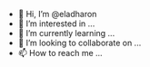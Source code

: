 - 👋 Hi, I’m @eladharon
- 👀 I’m interested in ...
- 🌱 I’m currently learning ...
- 💞️ I’m looking to collaborate on ...
- 📫 How to reach me ...

<!---
eladharon/eladharon is a ✨ special ✨ repository because its `README.md` (this file) appears on your GitHub profile.
You can click the Preview link to take a look at your changes.
--->
